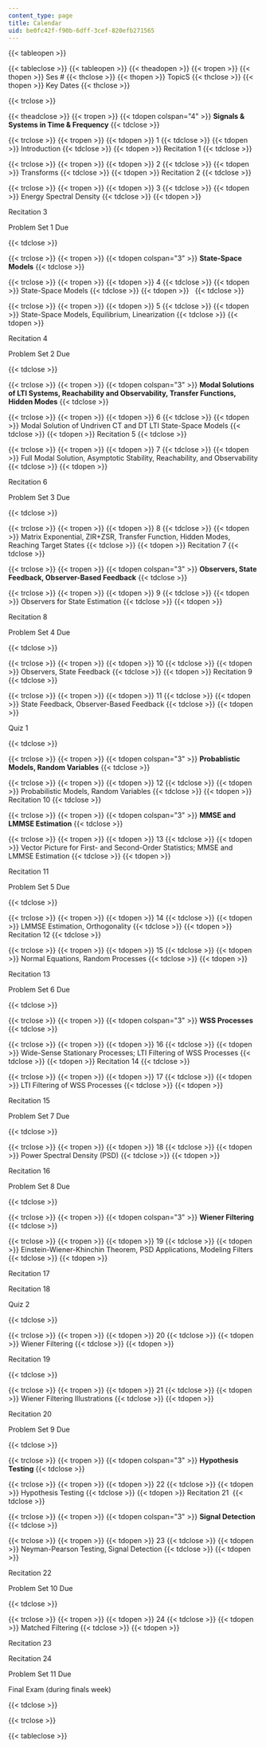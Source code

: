 ```yaml
---
content_type: page
title: Calendar
uid: be0fc42f-f90b-6dff-3cef-820efb271565
---
```


{{< tableopen >}}

{{< tableclose >}}
{{< tableopen >}}
{{< theadopen >}}
{{< tropen >}}
{{< thopen >}}
Ses #
{{< thclose >}}
{{< thopen >}}
TopicS
{{< thclose >}}
{{< thopen >}}
Key Dates
{{< thclose >}}

{{< trclose >}}

{{< theadclose >}}
{{< tropen >}}
{{< tdopen colspan="4" >}}
**Signals & Systems in Time & Frequency**
{{< tdclose >}}

{{< trclose >}}
{{< tropen >}}
{{< tdopen >}}
1
{{< tdclose >}}
{{< tdopen >}}
Introduction
{{< tdclose >}}
{{< tdopen >}}
Recitation 1
{{< tdclose >}}

{{< trclose >}}
{{< tropen >}}
{{< tdopen >}}
2
{{< tdclose >}}
{{< tdopen >}}
Transforms
{{< tdclose >}}
{{< tdopen >}}
Recitation 2
{{< tdclose >}}

{{< trclose >}}
{{< tropen >}}
{{< tdopen >}}
3
{{< tdclose >}}
{{< tdopen >}}
Energy Spectral Density
{{< tdclose >}}
{{< tdopen >}}


Recitation 3

Problem Set 1 Due


{{< tdclose >}}

{{< trclose >}}
{{< tropen >}}
{{< tdopen colspan="3" >}}
**State-Space Models**
{{< tdclose >}}

{{< trclose >}}
{{< tropen >}}
{{< tdopen >}}
4
{{< tdclose >}}
{{< tdopen >}}
State-Space Models
{{< tdclose >}}
{{< tdopen >}}
 
{{< tdclose >}}

{{< trclose >}}
{{< tropen >}}
{{< tdopen >}}
5
{{< tdclose >}}
{{< tdopen >}}
State-Space Models, Equilibrium, Linearization
{{< tdclose >}}
{{< tdopen >}}


Recitation 4 

Problem Set 2 Due


{{< tdclose >}}

{{< trclose >}}
{{< tropen >}}
{{< tdopen colspan="3" >}}
**Modal Solutions of LTI Systems, Reachability and Observability, Transfer Functions, Hidden Modes**
{{< tdclose >}}

{{< trclose >}}
{{< tropen >}}
{{< tdopen >}}
6
{{< tdclose >}}
{{< tdopen >}}
Modal Solution of Undriven CT and DT LTI State-Space Models
{{< tdclose >}}
{{< tdopen >}}
Recitation 5
{{< tdclose >}}

{{< trclose >}}
{{< tropen >}}
{{< tdopen >}}
7
{{< tdclose >}}
{{< tdopen >}}
Full Modal Solution, Asymptotic Stability, Reachability, and Observability
{{< tdclose >}}
{{< tdopen >}}


Recitation 6

Problem Set 3 Due


{{< tdclose >}}

{{< trclose >}}
{{< tropen >}}
{{< tdopen >}}
8
{{< tdclose >}}
{{< tdopen >}}
Matrix Exponential, ZIR+ZSR, Transfer Function, Hidden Modes, Reaching Target States
{{< tdclose >}}
{{< tdopen >}}
Recitation 7
{{< tdclose >}}

{{< trclose >}}
{{< tropen >}}
{{< tdopen colspan="3" >}}
**Observers, State Feedback, Observer-Based Feedback** 
{{< tdclose >}}

{{< trclose >}}
{{< tropen >}}
{{< tdopen >}}
9
{{< tdclose >}}
{{< tdopen >}}
Observers for State Estimation
{{< tdclose >}}
{{< tdopen >}}


Recitation 8 

Problem Set 4 Due


{{< tdclose >}}

{{< trclose >}}
{{< tropen >}}
{{< tdopen >}}
10
{{< tdclose >}}
{{< tdopen >}}
Observers, State Feedback
{{< tdclose >}}
{{< tdopen >}}
Recitation 9
{{< tdclose >}}

{{< trclose >}}
{{< tropen >}}
{{< tdopen >}}
11
{{< tdclose >}}
{{< tdopen >}}
State Feedback, Observer-Based Feedback
{{< tdclose >}}
{{< tdopen >}}


Quiz 1


{{< tdclose >}}

{{< trclose >}}
{{< tropen >}}
{{< tdopen colspan="3" >}}
**Probablistic Models, Random Variables**
{{< tdclose >}}

{{< trclose >}}
{{< tropen >}}
{{< tdopen >}}
12
{{< tdclose >}}
{{< tdopen >}}
Probabilistic Models, Random Variables
{{< tdclose >}}
{{< tdopen >}}
Recitation 10
{{< tdclose >}}

{{< trclose >}}
{{< tropen >}}
{{< tdopen colspan="3" >}}
**MMSE and LMMSE Estimation**
{{< tdclose >}}

{{< trclose >}}
{{< tropen >}}
{{< tdopen >}}
13
{{< tdclose >}}
{{< tdopen >}}
Vector Picture for First- and Second-Order Statistics; MMSE and LMMSE Estimation
{{< tdclose >}}
{{< tdopen >}}


Recitation 11 

Problem Set 5 Due


{{< tdclose >}}

{{< trclose >}}
{{< tropen >}}
{{< tdopen >}}
14
{{< tdclose >}}
{{< tdopen >}}
LMMSE Estimation, Orthogonality
{{< tdclose >}}
{{< tdopen >}}
Recitation 12
{{< tdclose >}}

{{< trclose >}}
{{< tropen >}}
{{< tdopen >}}
15
{{< tdclose >}}
{{< tdopen >}}
Normal Equations, Random Processes
{{< tdclose >}}
{{< tdopen >}}


Recitation 13

Problem Set 6 Due


{{< tdclose >}}

{{< trclose >}}
{{< tropen >}}
{{< tdopen colspan="3" >}}
**WSS Processes**
{{< tdclose >}}

{{< trclose >}}
{{< tropen >}}
{{< tdopen >}}
16
{{< tdclose >}}
{{< tdopen >}}
Wide-Sense Stationary Processes; LTI Filtering of WSS Processes
{{< tdclose >}}
{{< tdopen >}}
Recitation 14
{{< tdclose >}}

{{< trclose >}}
{{< tropen >}}
{{< tdopen >}}
17
{{< tdclose >}}
{{< tdopen >}}
LTI Filtering of WSS Processes
{{< tdclose >}}
{{< tdopen >}}


Recitation 15

Problem Set 7 Due


{{< tdclose >}}

{{< trclose >}}
{{< tropen >}}
{{< tdopen >}}
18
{{< tdclose >}}
{{< tdopen >}}
Power Spectral Density (PSD)
{{< tdclose >}}
{{< tdopen >}}


Recitation 16

Problem Set 8 Due


{{< tdclose >}}

{{< trclose >}}
{{< tropen >}}
{{< tdopen colspan="3" >}}
**Wiener Filtering**
{{< tdclose >}}

{{< trclose >}}
{{< tropen >}}
{{< tdopen >}}
19
{{< tdclose >}}
{{< tdopen >}}
Einstein-Wiener-Khinchin Theorem, PSD Applications, Modeling Filters
{{< tdclose >}}
{{< tdopen >}}


Recitation 17

Recitation 18

Quiz 2


{{< tdclose >}}

{{< trclose >}}
{{< tropen >}}
{{< tdopen >}}
20
{{< tdclose >}}
{{< tdopen >}}
Wiener Filtering
{{< tdclose >}}
{{< tdopen >}}


Recitation 19 


{{< tdclose >}}

{{< trclose >}}
{{< tropen >}}
{{< tdopen >}}
21
{{< tdclose >}}
{{< tdopen >}}
Wiener Filtering Illustrations
{{< tdclose >}}
{{< tdopen >}}


Recitation 20

Problem Set 9 Due


{{< tdclose >}}

{{< trclose >}}
{{< tropen >}}
{{< tdopen colspan="3" >}}
**Hypothesis Testing**
{{< tdclose >}}

{{< trclose >}}
{{< tropen >}}
{{< tdopen >}}
22
{{< tdclose >}}
{{< tdopen >}}
Hypothesis Testing
{{< tdclose >}}
{{< tdopen >}}
Recitation 21 
{{< tdclose >}}

{{< trclose >}}
{{< tropen >}}
{{< tdopen colspan="3" >}}
**Signal Detection**
{{< tdclose >}}

{{< trclose >}}
{{< tropen >}}
{{< tdopen >}}
23
{{< tdclose >}}
{{< tdopen >}}
Neyman-Pearson Testing, Signal Detection
{{< tdclose >}}
{{< tdopen >}}


Recitation 22

Problem Set 10 Due


{{< tdclose >}}

{{< trclose >}}
{{< tropen >}}
{{< tdopen >}}
24
{{< tdclose >}}
{{< tdopen >}}
Matched Filtering
{{< tdclose >}}
{{< tdopen >}}


Recitation 23

Recitation 24

Problem Set 11 Due

Final Exam (during finals week)


{{< tdclose >}}

{{< trclose >}}

{{< tableclose >}}